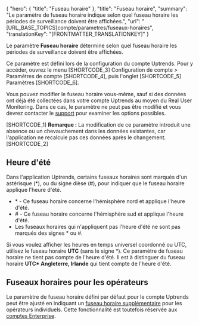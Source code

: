 {
  "hero": {
    "title": "Fuseau horaire"
  },
  "title": "Fuseau horaire",
  "summary": "Le paramètre de fuseau horaire indique selon quel fuseau horaire les périodes de surveillance doivent être affichées.",
  "url": "[URL_BASE_TOPICS]compte/parametres/fuseaux-horaires",
  "translationKey": "[FRONTMATTER_TRANSLATIONKEY]"
}

Le paramètre **Fuseau horaire** détermine selon quel fuseau horaire les périodes de surveillance doivent être affichées.

Ce paramètre est défini lors de la configuration du compte Uptrends. Pour y accéder, ouvrez le menu [SHORTCODE_3] Configuration de compte > Paramètres de compte [SHORTCODE_4], puis l'onglet [SHORTCODE_5] Paramètres [SHORTCODE_6].

Vous pouvez modifier le fuseau horaire vous-même, sauf si des données ont déjà été collectées dans votre compte Uptrends au moyen du Real User Monitoring. Dans ce cas, le paramètre ne peut pas être modifié et vous devrez contacter le [support]([LINK_URL_1]) pour examiner les options possibles.

[SHORTCODE_1]
**Remarque :** La modification de ce paramètre introduit une absence ou un chevauchement dans les données existantes, car l'application ne recalcule pas ces données après le changement.
[SHORTCODE_2]

## Heure d'été

Dans l'application Uptrends, certains fuseaux horaires sont marqués d'un astérisque (\*), ou du signe dièse (\#), pour indiquer que le fuseau horaire applique l'heure d'été.

- \* - Ce fuseau horaire concerne l'hémisphère nord et applique l'heure d'été.
- \# - Ce fuseau horaire concerne l'hémisphère sud et applique l'heure d'été.
- Les fuseaux horaires qui n'appliquent pas l'heure d'été ne sont pas marqués des signes \* ou \#.

Si vous voulez afficher les heures en temps universel coordonné ou UTC, utilisez le fuseau horaire **UTC** (sans le signe \*). Ce paramètre de fuseau horaire ne tient pas compte de l'heure d'été. Il est à distinguer du fuseau horaire **UTC\* Angleterre, Irlande** qui tient compte de l'heure d'été.

## Fuseaux horaires pour les opérateurs

Le paramètre de fuseau horaire défini par défaut pour le compte Uptrends peut être ajusté en indiquant un [fuseau horaire supplémentaire]([LINK_URL_2]) pour les opérateurs individuels. Cette fonctionnalité est toutefois réservée aux [comptes Enterprise]([LINK_URL_3]).
